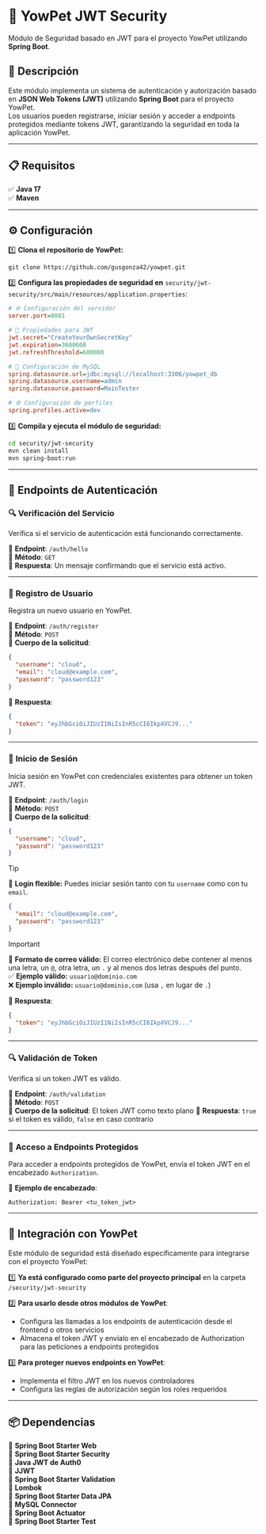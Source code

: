 # 🔐 **YowPet JWT Security**

Módulo de Seguridad basado en JWT para el proyecto YowPet utilizando **Spring Boot**.

## 📌 **Descripción**

Este módulo implementa un sistema de autenticación y autorización basado en **JSON Web Tokens (JWT)** utilizando **Spring Boot** para el proyecto YowPet.  
Los usuarios pueden registrarse, iniciar sesión y acceder a endpoints protegidos mediante tokens JWT, garantizando la seguridad en toda la aplicación YowPet.

---

## 📋 **Requisitos**

✅ **Java 17**  
✅ **Maven**

---

## ⚙️ **Configuración**

1️⃣ **Clona el repositorio de YowPet:**

```shell
git clone https://github.com/gusgonza42/yowpet.git
```

2️⃣ **Configura las propiedades de seguridad en** `security/jwt-security/src/main/resources/application.properties`:

```ini
# 🌐 Configuración del servidor
server.port=8081

# 🔑 Propiedades para JWT
jwt.secret="CreateYourOwnSecretKey"
jwt.expiration=3600000
jwt.refreshThreshold=600000

# 🐬 Configuración de MySQL
spring.datasource.url=jdbc:mysql://localhost:3306/yowpet_db
spring.datasource.username=admin
spring.datasource.password=MainTester

# ⚙️ Configuración de perfiles
spring.profiles.active=dev
```

3️⃣ **Compila y ejecuta el módulo de seguridad:**

```sh
cd security/jwt-security
mvn clean install
mvn spring-boot:run
```

---

## 🚀 **Endpoints de Autenticación**

### 🔍 **Verificación del Servicio**

Verifica si el servicio de autenticación está funcionando correctamente.

🔹 **Endpoint**: `/auth/hello`  
🔹 **Método**: `GET`  
🔹 **Respuesta**: Un mensaje confirmando que el servicio está activo.

---

### 📝 **Registro de Usuario**

Registra un nuevo usuario en YowPet.

🔹 **Endpoint**: `/auth/register`  
🔹 **Método**: `POST`  
🔹 **Cuerpo de la solicitud**:

```json
{
  "username": "cloud",
  "email": "cloud@example.com",
  "password": "password123"
}
```

🔹 **Respuesta**:

```json
{
  "token": "eyJhbGciOiJIUzI1NiIsInR5cCI6IkpXVCJ9..."
}
```

---

### 🔑 **Inicio de Sesión**

Inicia sesión en YowPet con credenciales existentes para obtener un token JWT.

🔹 **Endpoint**: `/auth/login`  
🔹 **Método**: `POST`  
🔹 **Cuerpo de la solicitud**:

```json
{
  "username": "cloud",
  "password": "password123"
}
```

> [!TIP]  
> 🔑 **Login flexible:** Puedes iniciar sesión tanto con tu `username` como con tu `email`.

```json
{
  "email": "cloud@example.com",
  "password": "password123"
}
```

> [!IMPORTANT]  
> 📧 **Formato de correo válido:** El correo electrónico debe contener al menos una letra, un `@`, otra letra, un `.` y al menos dos letras después del punto.  
> ✅ **Ejemplo válido:** `usuario@dominio.com`  
> ❌ **Ejemplo inválido:** `usuario@dominio,com` (usa `,` en lugar de `.`)

🔹 **Respuesta**:

```json
{
  "token": "eyJhbGciOiJIUzI1NiIsInR5cCI6IkpXVCJ9..."
}
```

---

### 🔍 **Validación de Token**

Verifica si un token JWT es válido.

🔹 **Endpoint**: `/auth/validation`  
🔹 **Método**: `POST`  
🔹 **Cuerpo de la solicitud**: El token JWT como texto plano
🔹 **Respuesta**: `true` si el token es válido, `false` en caso contrario

---

### 🔐 **Acceso a Endpoints Protegidos**

Para acceder a endpoints protegidos de YowPet, envía el token JWT en el encabezado `Authorization`.

🔹 **Ejemplo de encabezado**:

```http
Authorization: Bearer <tu_token_jwt>
```

---

## 🚀 **Integración con YowPet**

Este módulo de seguridad está diseñado específicamente para integrarse con el proyecto YowPet:

1️⃣ **Ya está configurado como parte del proyecto principal** en la carpeta `/security/jwt-security`

2️⃣ **Para usarlo desde otros módulos de YowPet**:

- Configura las llamadas a los endpoints de autenticación desde el frontend o otros servicios
- Almacena el token JWT y envíalo en el encabezado de Authorization para las peticiones a endpoints protegidos

3️⃣ **Para proteger nuevos endpoints en YowPet**:

- Implementa el filtro JWT en los nuevos controladores
- Configura las reglas de autorización según los roles requeridos

---

## 📦 **Dependencias**

📌 **Spring Boot Starter Web**  
📌 **Spring Boot Starter Security**  
📌 **Java JWT de Auth0**  
📌 **JJWT**  
📌 **Spring Boot Starter Validation**  
📌 **Lombok**  
📌 **Spring Boot Starter Data JPA**  
📌 **MySQL Connector**  
📌 **Spring Boot Actuator**  
📌 **Spring Boot Starter Test**
